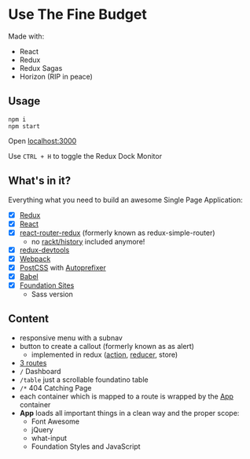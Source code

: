 # Use The Fine Budget

Made with:

- React
- Redux
- Redux Sagas 
- Horizon (RIP in peace)

## Usage

```
npm i
npm start
```

Open [localhost:3000](http://localhost:3000)

Use `CTRL + H` to toggle the Redux Dock Monitor

## What's in it?

Everything what you need to build an awesome Single Page Application:

- [x] [Redux](http://redux.js.org/)
- [x] [React](https://facebook.github.io/react/)
- [x] [react-router-redux](https://github.com/rackt/react-router-redux) (formerly known as redux-simple-router)
  - no [rackt/history](https://github.com/rackt/history) included anymore!
- [x] [redux-devtools](https://github.com/gaearon/redux-devtools)
- [x] [Webpack](https://webpack.github.io/)
- [x] [PostCSS](http://postcss.org/) with [Autoprefixer](https://github.com/postcss/autoprefixer)
- [x] [Babel](http://babeljs.io/)
- [x] [Foundation Sites](http://foundation.zurb.com/sites/docs/)
  - Sass version

## Content

- responsive menu with a subnav
- button to create a callout (formerly known as as alert)
  - implemented in redux ([action](./src/actions/index.js), [reducer](./src/reducers/index.js), store)
- [3 routes](./src/routes.js)
 - `/` Dashboard
 - `/table` just a scrollable foundatino table
 - `/*` 404 Catching Page
- each container which is mapped to a route is wrapped by the [App](./src/containers/app.js) container
- __App__ loads all important things in a clean way and the proper scope:
  - Font Awesome
  - jQuery
  - what-input
  - Foundation Styles and JavaScript
